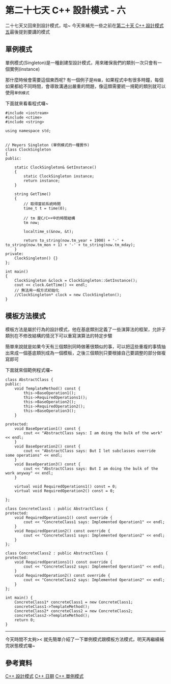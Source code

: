 # 第二十七天 C++ 設計模式 - 六

二十七天又回來到設計模式，哈~ 今天來補充一些之前在[第二十天 C++ 設計模式 五]()最後提到要講的模式

## 單例模式

單例模式(Singleton)是一種創建型設計模式，用來確保我們的類別一次只會有一個實例(instance)

那什麼時候會需要這個東西呢? 有一個例子是`時鐘`，如果程式中有很多時鐘，每個如果都給不同時間，會導致溝通出嚴重的問題，像這類需要統一規範的類別就可以使用`單例模式`

下面就來看看程式囉~

```
#include <iostream>
#include <ctime>
#include <string>

using namespace std;


// Meyers Singleton (單例模式的一種實作)
class ClockSingleton
{
public:

	static ClockSingleton& GetInstance()
	{
		static ClockSingleton instance;
		return instance;
	}

	string GetTime()
	{
		// 取得當前系統時間
		time_t t = time(0);   
		
		// tm 是C/C++中的時間結構
		tm now;

		localtime_s(&now, &t);

		return to_string(now.tm_year + 1900) + '-' + to_string(now.tm_mon + 1) + '-' + to_string(now.tm_mday);
	}
private:
	ClockSingleton() {}
};

int main()
{
	ClockSingleton &clock = ClockSingleton::GetInstance();
	cout << clock.GetTime() << endl;
	// 無法用一般方式初始化
	//ClockSingleton* clock = new ClockSingleton();
}
```

## 模板方法模式

模板方法是屬於行為的設計模式，他在基底類別定義了一些演算法的框架，允許子類別在不修改結構的情況下可以重寫演算法的特定步驟

簡單來說就是如果今天有三個類別同時做著很類似的事，可以把這些重複的事情抽出來成一個基底類別成為一個模板，之後三個類別只要根據自己要調整的部分做複寫即可

下面就來個範例程式囉~

```
class AbstractClass {
public:
    void TemplateMethod() const {
        this->BaseOperation1();
        this->RequiredOperations1();
        this->BaseOperation2();
        this->RequiredOperation2();
        this->BaseOperation3();
    }

protected:
    void BaseOperation1() const {
        cout << "AbstractClass says: I am doing the bulk of the work" << endl;
    }
    void BaseOperation2() const {
        cout << "AbstractClass says: But I let subclasses override some operations" << endl;
    }
    void BaseOperation3() const {
        cout << "AbstractClass says: But I am doing the bulk of the work anyway" << endl;
    }

    virtual void RequiredOperations1() const = 0;
    virtual void RequiredOperation2() const = 0;
 
};

class ConcreteClass1 : public AbstractClass {
protected:
    void RequiredOperations1() const override {
        cout << "ConcreteClass1 says: Implemented Operation1" << endl;
    }
    void RequiredOperation2() const override {
        cout << "ConcreteClass1 says: Implemented Operation2" << endl;
    }
};

class ConcreteClass2 : public AbstractClass {
protected:
    void RequiredOperations1() const override {
        cout << "ConcreteClass2 says: Implemented Operation1" << endl;
    }
    void RequiredOperation2() const override {
        cout << "ConcreteClass2 says: Implemented Operation2" << endl;
    }
};

int main() {
    ConcreteClass1* concreteClass1 = new ConcreteClass1;
    concreteClass1->TemplateMethod();
    ConcreteClass2* concreteClass2 = new ConcreteClass2;
    concreteClass2->TemplateMethod();
    return 0;
}
```

---

今天時間不太夠>< 就先簡單介紹了一下單例模式跟模板方法模式，明天再繼續補完狀態模式囉~

## 參考資料

[C++ 設計模式](https://refactoringguru.cn/design-patterns/cpp)
[C++ 日期](https://www.runoob.com/cplusplus/cpp-date-time.html)
[C++ 單例模式](https://shengyu7697.github.io/cpp-singleton-pattern/)
